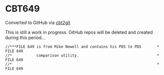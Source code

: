 # CBT649
Converted to GitHub via [cbt2git](https://github.com/wizardofzos/cbt2git)

This is still a work in progress. GitHub repos will be deleted and created during this period...

```
//***FILE 649 is from Mike Newell and contains his PDS to PDS       *   FILE 649
//*           comparison utility.                                   *   FILE 649
//*                                                                 *   FILE 649
```
